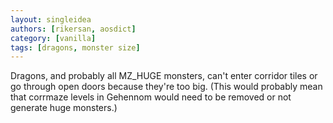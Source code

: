 ```yaml
---
layout: singleidea
authors: [rikersan, aosdict]
category: [vanilla]
tags: [dragons, monster size]
---
```

Dragons, and probably all MZ_HUGE monsters, can't enter corridor tiles or go through open doors because they're too big. (This would probably mean that corrmaze levels in Gehennom would need to be removed or not generate huge monsters.)
